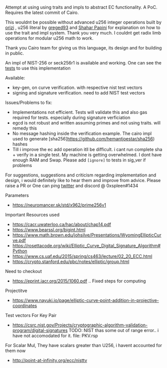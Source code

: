 Attempt at using using traits and impls to abstract EC functionality. A PoC. Requires the latest commit of Cairo.

This wouldnt be possible without advanced u256 integer operations built by [orizi](https://github.com/orizi) , u256 literal by [greged93](https://github.com/greged93) and [Shahar Papini](https://github.com/spapinistarkware) for explanation on how to use the trait and impl system. Thank you very much. I couldnt get radix limb operations for modular u256 math to work. 

Thank you Cairo team for giving us this language, its design and for building in public.

An impl of NIST-256 or seck256r1 is available and working.
One can see the [tests](https://github.com/hemantjoestar/Elliptic/tree/master/src/tests/test_U256/r1) to use this implementation

Available:
- key-gen, on curve verification. with respective nist test vectors
- signing and signature verification. need to add NIST test vectors

Issues/Problems to fix:
- Implementations not efficient. Tests will validate this and also gas required for tests. especially during signature verficiation
- egcd is not robust and written assuming primes and not using traits. will remedy this
- No message hashing inside the verification example. The cairo impl used to generate [sha256]https://github.com/hemantjoestar/sha256) hashes
- Till i improve the ec add operation itll be difficult. i cant run complete sha + verify in a single test. My machine is getting overwhelmed. I dont have enough RAM and Swap. Please add `[ignore]` to tests in sig_ver if problems

For suggestions, suggestions and criticism regarding implementation and design, i would definitely like to hear them and improve from advice. Please raise a PR or One can ping [twitter](https://twitter.com/0xspleen) and discord @ 0xspleen#1434


Parameters
- https://neuromancer.sk/std/x962/prime256v1

Important Resources used
- https://cacr.uwaterloo.ca/hac/about/chap14.pdf
- https://www.bearssl.org/bigint.html
- https://www.math.brown.edu/johsilve/Presentations/WyomingEllipticCurve.pdf
- https://rosettacode.org/wiki/Elliptic_Curve_Digital_Signature_Algorithm#Python
- https://www.cs.uaf.edu/2015/spring/cs463/lecture/02_20_ECC.html
- https://crypto.stanford.edu/pbc/notes/elliptic/group.html

Need to checkout 
- https://eprint.iacr.org/2015/1060.pdf .. Fixed steps for computing

Projectitve
- https://www.nayuki.io/page/elliptic-curve-point-addition-in-projective-coordinates


Test vectors
For Key Pair
- https://csrc.nist.gov/Projects/cryptographic-algorithm-validation-program/digital-signatures
TODO: NIST thas some out of range error.. i have not accomodated for it. file: PKV.rsp

For Scalar Mul, They have scalars greater than U256, i havent accounted for them now
- http://point-at-infinity.org/ecc/nisttv
